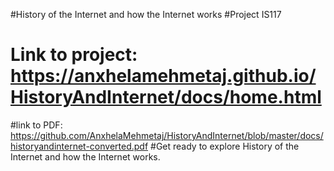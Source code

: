 #History of the Internet and how the Internet works
#Project IS117
# Link to project: https://anxhelamehmetaj.github.io/HistoryAndInternet/docs/home.html
#link to PDF: https://github.com/AnxhelaMehmetaj/HistoryAndInternet/blob/master/docs/historyandinternet-converted.pdf 
#Get ready to explore History of the Internet and how the Internet works. 
 